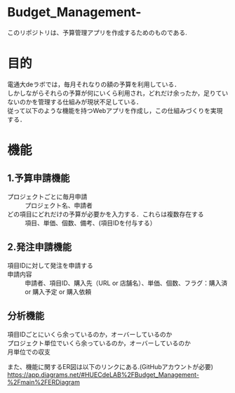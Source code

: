 # Budget_Management-

このリポジトリは、予算管理アプリを作成するためのものである.

# 目的
電通大deラボでは，毎月それなりの額の予算を利用している．<br>
しかしながらそれらの予算が何にいくら利用され，どれだけ余ったか，足りていないのかを管理する仕組みが現状不足している．<br>
従って以下のような機能を持つWebアプリを作成し，この仕組みづくりを実現する．<br>

# 機能
## 1.予算申請機能
<dl>
  <dt>プロジェクトごとに毎月申請</dt>
    <dd>プロジェクト名、申請者</dd>
  <dt>どの項目にどれだけの予算が必要かを入力する．これらは複数存在する</dt>
    <dd>項目、単価、個数、備考、(項目IDを付与する）</dd>
</dl>

## 2.発注申請機能
<dl>
  <dt>項目IDに対して発注を申請する</dt>
  <dt>申請内容</dt>
    <dd>申請者、項目ID、購入先（URL or 店舗名）、単価、個数、フラグ：購入済 or 購入予定 or 購入依頼<bd>
</dl>

  
## 分析機能
<dt>
  <dt>項目IDごとにいくら余っているのか，オーバーしているのか</dt>
  <dt>プロジェクト単位でいくら余っているのか，オーバーしているのか</dt>
  <dt>月単位での収支</dt>
</dt>

また、機能に関するER図は以下のリンクにある.(GitHubアカウントが必要)<br>
https://app.diagrams.net/#HUECdeLAB%2FBudget_Management-%2Fmain%2FERDiagram

